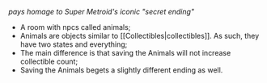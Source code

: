 *pays homage to Super Metroid's iconic "secret ending"*

- A room with npcs called animals;
- Animals are objects similar to [[Collectibles|collectibles]]. As such, they have two states and everything;
- The main difference is that saving the Animals will not increase collectible count;
- Saving the Animals begets a slightly different ending as well.